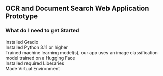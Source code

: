 ## OCR and Document Search Web Application Prototype

### What do I need to get Started
Installed Gradio
<br>
Installed Python 3.11 or higher
<br>
Trained machine learning model(s), our app uses an image
 classification model trained on a Hugging Face
 <br>
Installed required Liberaries
<br>
Made Virtual Environment
